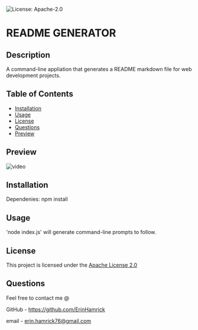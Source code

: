 
  ![License: Apache-2.0](https://img.shields.io/badge/License-Apache%202.0-blue.svg)

# README GENERATOR
 
## Description
  A command-line appliation that generates a README markdown file for web development projects. 
 
## Table of Contents
  - [Installation](#installation)
  - [Usage](#usage)
  - [License](#license)
  - [Questions](#questions)  
  - [Preview](#preview)

## Preview
![video](https://drive.google.com/file/d/1wT_UR9lBk2UTIQQ0E4j1ywEpdhBxRdbk/view)
 
## Installation
  Dependenies: npm install
 
## Usage
  'node index.js' will generate command-line prompts to follow.

## License
  This project is licensed under the [Apache License 2.0](http://www.apache.org/licenses/LICENSE-2.0)
    
 
## Questions
  Feel free to contact me @  

  GitHub - https://github.com/ErinHamrick	
  
  email - erin.hamrick76@gmail.com 
     